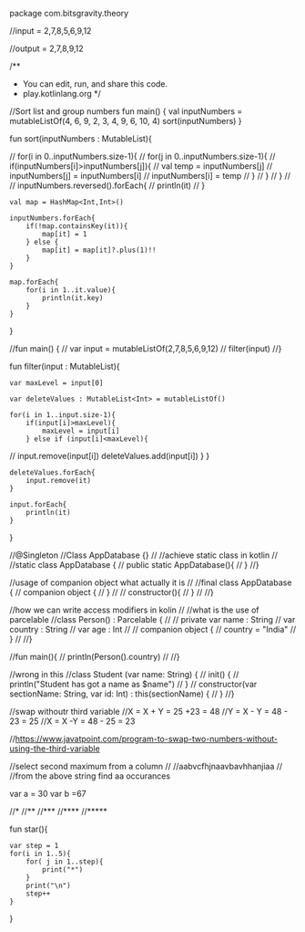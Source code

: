 package com.bitsgravity.theory

//input = 2,7,8,5,6,9,12

//output = 2,7,8,9,12

/**
* You can edit, run, and share this code.
* play.kotlinlang.org
  */

//Sort list and group numbers
fun main() {
val inputNumbers = mutableListOf(4, 6, 9, 2, 3, 4, 9, 6, 10, 4)
sort(inputNumbers)
}

fun sort(inputNumbers : MutableList<Int>){

//    for(i in 0..inputNumbers.size-1){
//        for(j in 0..inputNumbers.size-1){
//            if(inputNumbers[i]>inputNumbers[j]){
//                val temp = inputNumbers[j]
//                inputNumbers[j] = inputNumbers[i]
//                inputNumbers[i] = temp
//            }
//        }
//    }
//
//    inputNumbers.reversed().forEach{
//        println(it)
//    }

    val map = HashMap<Int,Int>()

    inputNumbers.forEach{
        if(!map.containsKey(it)){
            map[it] = 1
        } else {
            map[it] = map[it]?.plus(1)!!
        }
    }

    map.forEach{
        for(i in 1..it.value){
            println(it.key)
        }
    }
}



//fun main() {
//    var input = mutableListOf(2,7,8,5,6,9,12)
//    filter(input)
//}


fun filter(input : MutableList<Int>){

    var maxLevel = input[0]

    var deleteValues : MutableList<Int> = mutableListOf()

    for(i in 1..input.size-1){
        if(input[i]>maxLevel){
            maxLevel = input[i]
        } else if (input[i]<maxLevel){
//             input.remove(input[i])
deleteValues.add(input[i])
}
}

    deleteValues.forEach{
        input.remove(it)
    }

    input.forEach{
        println(it)
    }
}

//@Singleton
//Class AppDatabase {}
//
//achieve static class in kotlin
//
//static class AppDatabase {
//    public static AppDatabase(){
//    }
//}

//usage of companion object what actually it is
//
//final class AppDatabase {
//    companion object {
//    }
//
//    constructor(){
//    }
//
//}

//how we can write access modifiers in kolin
//
//what is the use of parcelable
//class Person() : Parcelable {
//
//    private var name : String
//    var country : String
//    var age : Int
//
//    companion object {
//        country = "India"
//    }
//
//}

//fun main(){
//    println(Person().country)
//
//}

//wrong in this
//class Student (var name: String) {
//    init() {
//        println("Student has got a name as $name")
//    }
//    constructor(var sectionName: String, var id: Int) : this(sectionName) {
//    }
//}


//swap withoutr third variable
//X = X + Y = 25 +23 = 48
//Y = X - Y = 48 - 23 = 25
//X = X -Y = 48 - 25 = 23

//https://www.javatpoint.com/program-to-swap-two-numbers-without-using-the-third-variable

//select second maximum from a column
//
//aabvcfhjnaavbavhhanjiaa
//
//from the above string find aa occurances

var a = 30
var b =67


//*
//**
//***
//****
//*****

fun star(){

    var step = 1
    for(i in 1..5){
        for( j in 1..step){
            print("*")
        }
        print("\n")
        step++
    }
}
